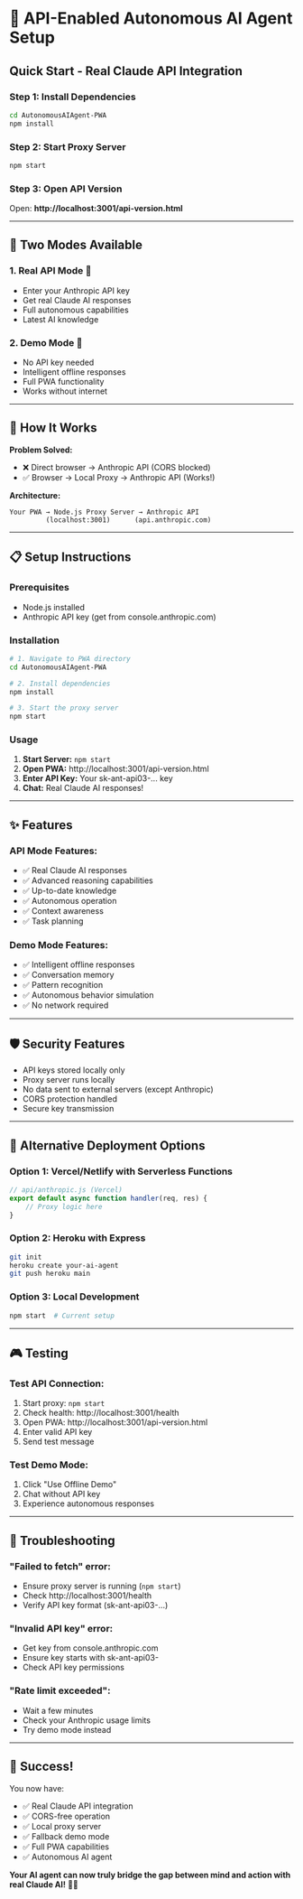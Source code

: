 # 🔗 API-Enabled Autonomous AI Agent Setup

## Quick Start - Real Claude API Integration

### Step 1: Install Dependencies
```bash
cd AutonomousAIAgent-PWA
npm install
```

### Step 2: Start Proxy Server
```bash
npm start
```

### Step 3: Open API Version
Open: **http://localhost:3001/api-version.html**

---

## 🎯 Two Modes Available

### 1. **Real API Mode** 🔗
- Enter your Anthropic API key
- Get real Claude AI responses
- Full autonomous capabilities
- Latest AI knowledge

### 2. **Demo Mode** 📱
- No API key needed
- Intelligent offline responses
- Full PWA functionality
- Works without internet

---

## 🔧 How It Works

**Problem Solved:** 
- ❌ Direct browser → Anthropic API (CORS blocked)
- ✅ Browser → Local Proxy → Anthropic API (Works!)

**Architecture:**
```
Your PWA → Node.js Proxy Server → Anthropic API
         (localhost:3001)      (api.anthropic.com)
```

---

## 📋 Setup Instructions

### Prerequisites
- Node.js installed
- Anthropic API key (get from console.anthropic.com)

### Installation
```bash
# 1. Navigate to PWA directory
cd AutonomousAIAgent-PWA

# 2. Install dependencies
npm install

# 3. Start the proxy server
npm start
```

### Usage
1. **Start Server:** `npm start`
2. **Open PWA:** http://localhost:3001/api-version.html
3. **Enter API Key:** Your sk-ant-api03-... key
4. **Chat:** Real Claude AI responses!

---

## ✨ Features

### API Mode Features:
- ✅ Real Claude AI responses
- ✅ Advanced reasoning capabilities
- ✅ Up-to-date knowledge
- ✅ Autonomous operation
- ✅ Context awareness
- ✅ Task planning

### Demo Mode Features:
- ✅ Intelligent offline responses
- ✅ Conversation memory
- ✅ Pattern recognition
- ✅ Autonomous behavior simulation
- ✅ No network required

---

## 🛡️ Security Features

- API keys stored locally only
- Proxy server runs locally
- No data sent to external servers (except Anthropic)
- CORS protection handled
- Secure key transmission

---

## 🔄 Alternative Deployment Options

### Option 1: Vercel/Netlify with Serverless Functions
```javascript
// api/anthropic.js (Vercel)
export default async function handler(req, res) {
    // Proxy logic here
}
```

### Option 2: Heroku with Express
```bash
git init
heroku create your-ai-agent
git push heroku main
```

### Option 3: Local Development
```bash
npm start  # Current setup
```

---

## 🎮 Testing

### Test API Connection:
1. Start proxy: `npm start`
2. Check health: http://localhost:3001/health
3. Open PWA: http://localhost:3001/api-version.html
4. Enter valid API key
5. Send test message

### Test Demo Mode:
1. Click "Use Offline Demo"
2. Chat without API key
3. Experience autonomous responses

---

## 🚨 Troubleshooting

### "Failed to fetch" error:
- Ensure proxy server is running (`npm start`)
- Check http://localhost:3001/health
- Verify API key format (sk-ant-api03-...)

### "Invalid API key" error:
- Get key from console.anthropic.com
- Ensure key starts with sk-ant-api03-
- Check API key permissions

### "Rate limit exceeded":
- Wait a few minutes
- Check your Anthropic usage limits
- Try demo mode instead

---

## 🎯 Success!

You now have:
- ✅ Real Claude API integration
- ✅ CORS-free operation  
- ✅ Local proxy server
- ✅ Fallback demo mode
- ✅ Full PWA capabilities
- ✅ Autonomous AI agent

**Your AI agent can now truly bridge the gap between mind and action with real Claude AI!** 🤖✨